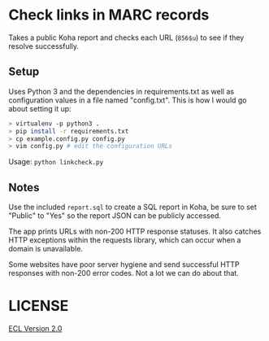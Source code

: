 # Check links in MARC records

Takes a public Koha report and checks each URL (`856$u`) to see if they resolve successfully.

## Setup

Uses Python 3 and the dependencies in requirements.txt as well as configuration values in a file named "config.txt". This is how I would go about setting it up:

```sh
> virtualenv -p python3 .
> pip install -r requirements.txt
> cp example.config.py config.py
> vim config.py # edit the configuration URLs
```

Usage: `python linkcheck.py`

## Notes

Use the included `report.sql` to create a SQL report in Koha, be sure to set "Public" to "Yes" so the report JSON can be publicly accessed.

The app prints URLs with non-200 HTTP response statuses. It also catches HTTP exceptions within the requests library, which can occur when a domain is unavailable.

Some websites have poor server hygiene and send successful HTTP responses with non-200 error codes. Not a lot we can do about that.

# LICENSE

[ECL Version 2.0](https://opensource.org/licenses/ECL-2.0)
